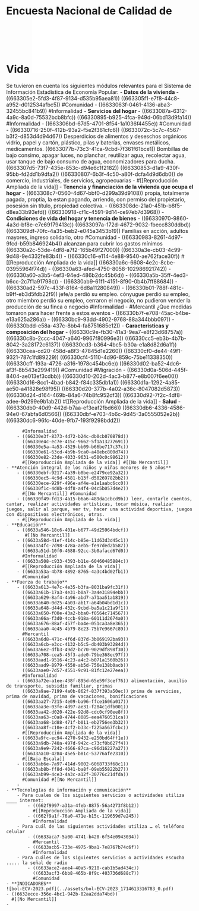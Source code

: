 # Encuesta Nacional de Calidad de Vida ![Documentacion.pdf](../assets/Documentacion-ECV-2023.pdf)
Se tuvieron en cuenta los siguientes módulos relevantes para el Sistema de Información Estadística de Economía Popular:
	- **Datos de la vivienda**
		- ((663305e2-5fd3-4f87-9134-d535b95aea81))
		  ((663305f1-e7f8-44c8-a952-d012534afbc5))
		  #Comunidad
		- ((6633063f-0461-4136-aba3-32455bc841b9))
		  #Informalidad
	- **Servicios del hogar**
		- ((6633087a-6312-4a9c-8a0d-75532bcb8bfc))
		  ((66330895-b925-4fca-949d-06bd13d9fa14))
		  #Informalidad
		- ((663306bd-67d5-4701-8f54-1a1036f4455e))
		  #Comunidad
		- ((66330716-250f-412b-93a2-f5e2f361cfc6))
		  ((6633072c-5c7c-4567-b3f2-d853d4d94d67)) Desperdicios de alimentos y deseschos orgánicos vidrio, papel y cartón, plástico, pilas y baterías, envases metálicos, medicamentos.
		  ((6633077b-73c3-41ca-9cbd-7f361f61bce1)) Bombillas de bajo consimo, apagar luces, no planchar, reutilizar agua, recolectar agua, usar tanque de bajo consumo de agua, economizadores para ducha.
		  ((663307d5-73f7-435e-853c-d94e6c1f2182))
		  ((66330853-d1a9-430f-95bb-fd2dd1b9dfa2))
		  ((66330807-6b3f-4c50-a80f-dcfa4d9d6db0)) de comercio, industriales, de servicios, agropecuarias
		- #[[Reproducción Ampliada de la vida]]
	- **Tenencia y financiación de la vivienda que ocupa el hogar**
		- ((663308c7-0560-4d67-bbf0-d299a39d9108)) propia, totalmente pagada, proptia, la estan pagando, arriendo, con permiso del propietario, posesión sin título, propiedad colectiva.
		- ((663308dc-21a0-451b-b8f5-d8ea33b93efd))
		  ((66330918-cf1c-4591-9d14-ce97eb7d3968))
	- **Condiciones de vida del hogar y tenencia de bienes**
		- ((66330970-9860-4a3d-bf8e-e7e69179413c))
		  ((6633097a-172d-4672-9032-fbecc830ddbd))
		  ((663309df-70fc-4a35-beb2-e045a3453b19)) Familias en acción, adultos mayores, ingreso solidario, otro
		  #Comunidad
		- ((66330983-8261-4d97-9fcd-b59b846924b4)) alcanzan para cubrir los gastos mínimos
		  ((66330a2c-53de-4df8-a7f2-165b49f27000))
		  ((66330a3e-cb03-4c99-9d48-9e4332fe83b4))
		- ((66330c16-e114-4e88-9540-ae762face30f)) #[[Reproducción Ampliada de la vida]]
		  ((66330a6c-6608-4e2c-8cbe-03955964f74d))
			- ((66330a63-afed-4750-8058-102986921742))
			- ((66330a60-a3b5-4ef3-94ed-486b2dc45b6d))
			- ((66330a5b-35ff-4ed3-b6cc-2c7f1a91798c))
			- ((66330ab9-61f1-4151-8f90-0b4b7ff88684))
			- ((66330ad2-597c-433f-8164-6d8a11280849))
		- ((66330b01-788f-481c-b9ff-eb3d5fdb22f9)) jefe/a perdió su empleo. cónyugue perdió su empleo, otro miembro perdió su empleo, cerraron el negocio, no pudieron vender la producción de su finca o negocio
		  #Informalidad
		- #Mercantil ¿Que medidas tomaron para hacer frente a estos eventos
			- ((66330b7f-e708-45ac-b4be-e13a625a286a))
			- ((66330bc9-93dd-4902-9768-88a344bbb097))
			- ((66330bdd-e58a-437c-8bb4-fa8751685e12))
	- **Caracteristicas y composición del hogar**
		- ((66330c9e-fb30-41a3-9ea7-e8f23d68757a))
		  ((66330c8b-2ccc-4047-a640-9967f80996e3))
		  ((66330cc5-eb3b-4b7b-8042-3a28172c6137))
		  ((66330cd3-b364-4bc5-b30a-e1a8d82d6a1f))
		  ((66330cea-cd20-458d-a8f3-47845d1e2260))
		  ((66330cf0-de44-49f1-9321-787c1fd89229))
		  ((66330cf4-5110-4d96-859c-75be11338350))
		  ((66330cff-193a-4726-a316-1978c454bc6e))
		  ((66330d02-ba52-4dc6-af3f-8b543e299419))
		  #Comunidad #Migración
		- ((66330d0a-506d-445f-8404-ae013ef3cdbb))
		  ((66330d10-202d-4ac3-b877-e8b007f6ee00))
		  ((66330d16-8cc1-4bad-b842-f84c335db1a1))
		  ((66330d1a-1292-4a85-ae50-a41828e98f95))
		  ((66330d20-377b-4a02-a36c-8047082d5873))
		  ((66330d24-d164-469b-84a6-74b8fc952df3))
		  ((66330d92-7f2c-4df8-adee-9d299e9b1ab2))
		  #[[Reproducción Ampliada de la vida]]
	- **Salud**
		- ((66330db0-40d9-442d-b7aa-ef3eaf2fbd66))
		  ((66330db6-4336-4586-94e0-67abfa6d0566))
		  ((66330dbf-e703-4b6c-9d45-3a0555052e2b))
		  ((66330dc6-96fc-40de-9fb7-193f9298bdd2))
		  
		  #Informalidad
		- ((66330e3f-8373-4d72-b24c-db0cb070878d))
		  ((66330e4c-ec7e-415c-9662-5f1a13272691))
		  ((66330e5a-4a53-4529-bb09-b66be717c37c))
		  ((66330e61-63cd-4b9b-9ca0-a48ebc800d74))
		  ((66330e82-23de-4033-9631-e500c0c98612))
		  #[[Reproducción Ampliada de la vida]] #[[No Mercantil]]
	- **Atención integral de los niños y niñas menores de 5 años**
		- ((66330ebf-9217-4a39-b8be-e2479ce92a32))
		  ((66330ec5-4c9d-4581-b13f-d50269782bb2))
		  ((66330ece-929f-496e-af4e-e1e1aabc6cc0))
		  ((66330f1c-4d8b-4df8-a4f4-04c5b057d4e2))
		  #[[No Mercantil]] #Comunidad
		- ((66330f49-fd13-4a15-b6a6-489da1cbcd9b)) leer, contarle cuentos, cantar, realizar actividades artísticas, tocar música, realizar juegos, salir al parque, ver tv, hacer una actividad deportiva, juegos con dispositivos electrónicos, otras.
		- #[[Reproducción Ampliada de la vida]]
	- **Educación**
		- ((6633a546-18c6-401e-b677-49d25964bdcf))
		   #[[No Mercantil]]
		- ((6633a58d-41ef-414c-b85e-11d63d3d45c1))
		  ((6633a4fc-7d98-478a-aeb5-fe97ded2b587))
		  ((6633a51d-10f0-4688-92cc-3b0afacd67d0))
		  #Informalidad
		- ((6633a508-c933-4393-b11e-60460485884c))
		  #[[Reproducción Ampliada de la vida]]
		- ((6633a53a-4b78-4892-8765-4a3c4bd02fb1))
		  #Comunidad
	- **Fuerza de trabajo**
		- ((6633a613-4e7c-4e35-b3fa-8031ba9fc31f))
		  ((6633a61b-17a3-4e31-b0a7-3a4e31894ebb))
		  ((6633a629-8af4-4a96-abd7-a71aa51a1819))
		  ((6633a640-0d25-4a03-ab17-a64b04bd1d1c))
		  ((6633a648-d44d-432c-9cbd-ba5a1c21a9f1))
		  ((6633a650-f00e-43a2-bba0-f0564c714567))
		  ((6633a66a-f3d0-4ccb-918a-60111d2674a0))
		  ((6633a676-88af-457f-ba4e-051ca3a8e365))
		  ((6633aaa0-4e45-4b79-8e23-75b7e9667c89))
		  #Mercantil
		- ((6633a6d8-471c-4f6d-837d-3b069192ba93))
		  ((6633a6cb-e3cc-4132-b5c5-db403b93284d))
		  ((6633a6e2-dfb3-49d2-bc70-9029df898f30))
		  ((6633a708-cea5-45f3-ade0-79be368ec97f))
		  ((6633aad1-9516-4c23-a4c2-b071a1560b26))
		  ((6633aad9-8979-4550-ab5d-756e138b0acb))
		  ((6633aae0-7d57-4551-9c91-81fc12e27eea))
		  #Informalidad
		- ((6633a72e-a1ee-438f-895d-65e59f3cef76)) alimentación, auxilio de transporte, subsidio familiar, primas
		  ((6633a9ae-7199-4a0b-862f-837f393a50ec)) prima de servicios, prima de navidad, prima de vacaciones, bonificaciones
		  ((6633aa27-7215-4e09-ba96-ffce1606a017))
		  ((6633aa3e-03fe-4d97-ae31-f284c1dfb001))
		  ((6633aa42-d020-422e-92d8-cdc0cf90ee8f))
		  ((6633aa63-c0a8-4744-8085-eea4760531ca))
		  ((6633aa68-1d88-471f-b011-eb2756ee3b32))
		  ((6633aa8f-c10e-4cf2-b33c-f225a567fcbc))
		  #[[Reproducción Ampliada de la vida]]
		- ((6633a9fc-ec94-4270-9432-e250bd64ff1e))
		  ((6633a9db-740a-497d-942c-c73cf0b627f4))
		  ((6633a9e9-7242-4666-87ca-c96d16227a27))
		  ((6633aa10-4284-45e5-b81c-53776afe2310))
		  #[[Baja Escala]]
		- ((6633ab6e-7a97-414d-9802-6068733f68c1))
		  ((6633ab8b-ff8d-4041-ba8f-09eb55822b27))
		  ((6633ab99-4ce3-4a3c-a12f-30776c21dfda))
		  #Comunidad #[[No Mercantil]]
		-
	- **Tecnologías de información y comunicación**
		- Para cuales de los siguientes servicios o actividades utiliza ____ internet:
			- ((662f9997-a31a-4feb-8875-56a4273f8b12))
			  #[[Reproducción Ampliada de la vida]]
			- ((662f9a1f-76a0-471e-b15c-119659d7e245))
			  #Informalidad
		- Para cuál de las siguientes actividades utiliza … el teléfono celular
			- ((6633aca7-5a00-4741-b420-6f54e0943034))
			  #Mercantil
			- ((6633acb5-733e-4975-9ba1-7e8767b74c6f))
			  #Informalidad
		- Para cuáles de los siguientes servicios o actividades escucha ..... la señal de radio
			- ((6633ace2-aee4-40a5-9218-cab1b5ad434c))
			  ((6633acf3-6bb8-465b-8f9c-403736d688c7))
			  #Comunidad
	- **INDICADORES**
  	![bol-ECV-2023.pdf](../assets/bol-ECV-2023_1714613316783_0.pdf)
	- ((6632ecce-356e-4bc1-942b-82aa2dda74bd))
	  #[[No Mercantil]]
	-		  